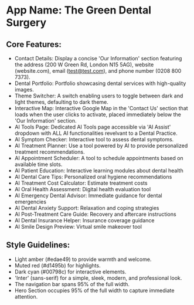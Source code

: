 # **App Name**: The Green Dental Surgery

## Core Features:

- Contact Details: Display a concise 'Our Information' section featuring the address (200 W Green Rd, London N15 5AG), website (website.com), email (test@test.com), and phone number (0208 800 7373).
- Dental Portfolio: Portfolio showcasing dental services with high-quality images.
- Theme Switcher: A switch enabling users to toggle between dark and light themes, defaulting to dark theme.
- Interactive Map: Interactive Google Map in the 'Contact Us' section that loads when the user clicks to activate, placed immediately below the 'Our Information' section.
- AI Tools Page: Dedicated AI Tools page accessible via 'AI Assist' dropdown with ALL AI functionalities revelvant to a Dental Practice.
- AI Symptom Checker: Interactive tool to assess dental symptoms.
- AI Treatment Planner: Use a tool powered by AI to provide personalized treatment recommendations.
- AI Appointment Scheduler: A tool to schedule appointments based on available time slots.
- AI Patient Education: Interactive learning modules about dental health
- AI Dental Care Tips: Personalized oral hygiene recommendations
- AI Treatment Cost Calculator: Estimate treatment costs
- AI Oral Health Assessment: Digital health evaluation tool
- AI Emergency Dental Advisor: Immediate guidance for dental emergencies
- AI Dental Anxiety Support: Relaxation and coping strategies
- AI Post-Treatment Care Guide: Recovery and aftercare instructions
- AI Dental Insurance Helper: Insurance coverage guidance
- AI Smile Design Preview: Virtual smile makeover tool

## Style Guidelines:

- Light amber (#edae49) to provide warmth and welcome.
- Muted red (#d1495b) for highlights.
- Dark cyan (#00798c) for interactive elements.
- 'Inter' (sans-serif) for a simple, sleek, modern, and professional look.
- The navigation bar spans 95% of the full width.
- Hero Section occupies 95% of the full width to capture immediate attention.